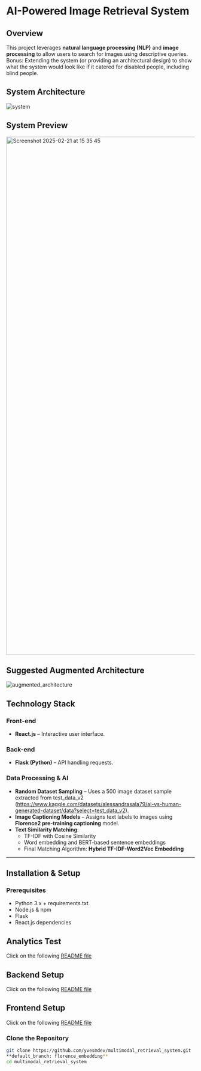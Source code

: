 # AI-Powered Image Retrieval System 

## Overview

This project leverages **natural language processing (NLP)** and **image processing** to allow users to search for images using descriptive queries. Bonus: Extending the system (or providing an architectural design) to show what the system would look like if it catered for disabled people, including blind people.

## **System Architecture**

![system](https://github.com/user-attachments/assets/5794c03c-6d08-45f1-a7e3-0f13ee09d4cb)

## **System Preview**

<img width="1380" alt="Screenshot 2025-02-21 at 15 35 45" src="https://github.com/user-attachments/assets/63a5028e-380a-4b16-aa65-8e543c6f3c64" />

## **Suggested Augmented Architecture**

![augmented_architecture](https://github.com/user-attachments/assets/0555887e-2072-40e5-94f8-2ba7b9181833)

## **Technology Stack**

### Front-end
- **React.js** – Interactive user interface.

### Back-end
- **Flask (Python)** – API handling requests.

### Data Processing & AI
- **Random Dataset Sampling** – Uses a 500 image dataset sample extracted from test_data_v2 (https://www.kaggle.com/datasets/alessandrasala79/ai-vs-human-generated-dataset/data?select=test_data_v2).
- **Image Captioning Models** – Assigns text labels to images using **Florence2 pre-training captioning** model.
- **Text Similarity Matching**:
  - TF-IDF with Cosine Similarity
  - Word embedding and BERT-based sentence embeddings
  - Final Matching Algorithm: **Hybrid TF-IDF-Word2Vec Embedding**

---

## **Installation & Setup**

### **Prerequisites**
- Python 3.x + requirements.txt
- Node.js & npm
- Flask
- React.js dependencies
  
## Analytics Test
Click on the following <a href="https://github.com/yvesmdev/multimodal_retrieval_system/tree/florence_embedding/analytics" target="_blank"> README file</a>

## Backend Setup
Click on the following <a href="https://github.com/yvesmdev/multimodal_retrieval_system/tree/florence_embedding/web-back-end" target="_blank"> README file</a>

## Frontend Setup
Click on the following <a href="https://github.com/yvesmdev/multimodal_retrieval_system/tree/florence_embedding/web-front-end" target="_blank"> README file</a>

### **Clone the Repository**
```sh
git clone https://github.com/yvesmdev/multimodal_retrieval_system.git
**default_branch: florence_embedding**
cd multimodal_retrieval_system
